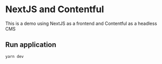 # NextJS and Contentful
This is a demo using NextJS as a frontend and Contentful as a headless CMS

## Run application
`yarn dev`
